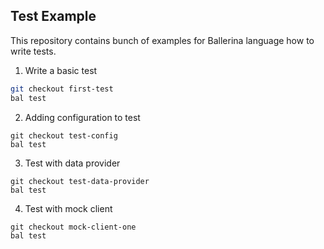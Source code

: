 ## Test Example

This repository contains bunch of examples for Ballerina language how to write tests. 

1. Write a basic test

```sh
git checkout first-test
bal test
```

2. Adding configuration to test

```
git checkout test-config
bal test
```

3. Test with data provider

```
git checkout test-data-provider
bal test
```

4. Test with mock client

```
git checkout mock-client-one
bal test
```
